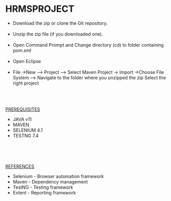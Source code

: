 # HRMSPROJECT
<ul>
  <li>Download the zip or clone the Git repository.</li><br/>
  <li>Unzip the zip file (if you downloaded one).</li><br/>
  <li>Open Command Prompt and Change directory (cd) to folder containing pom.xml</li><br/>
  <li>Open Eclipse</li><br/>
  <li>File ->New --> Project --> Select Maven Project -> Import ->Choose File System -->  Navigate to the folder where you unzipped the zip Select the right project</li><br/>
</ul>
<br/>
<br/>
<u class="spelling-error">PREREQUISITES</u>
<br/>
<ul>
  <li>JAVA v11</li>
  <li>MAVEN</li>
  <li>SELENIUM 4.1</li>
  <li>TESTNG 7.4</li>
 <br/>
</ul>
<br/>
 <br/>

<u class="spelling-error">REFERENCES</u><br/>
<ul>
  <li>Selenium - Browser automation framework</li>
  <li>Maven - Dependency management</li>
  <li>TestNG - Testing framework</li>
  <li>Extent - Reporting framework</li>
 <br/>
</ul>


